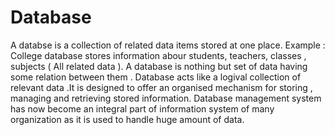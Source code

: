 # Database
A databse is a collection of related data items stored at one place.
Example : College database stores information abour students, teachers, classes , subjects (  All related data ).
A database is nothing but set of data having some relation between them .
Database acts like a logival collection of relevant data .It is designed to offer an organised mechanism for storing , managing and retrieving stored information.
Database management system has now become an integral part of information system of many organization as it is used to handle huge amount of data.
